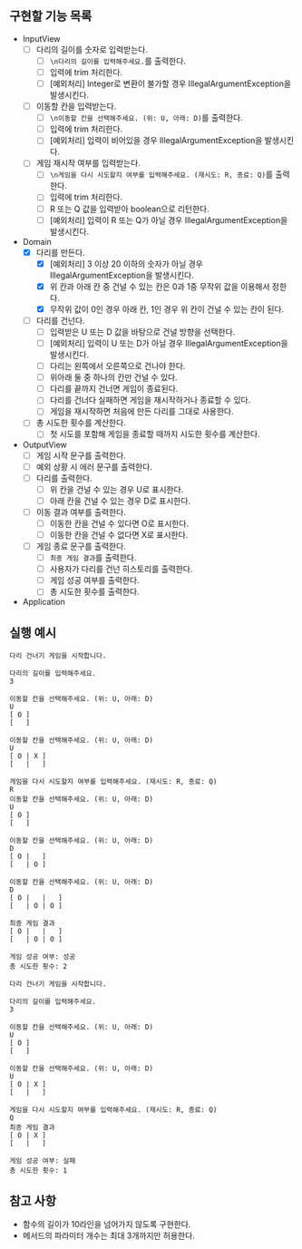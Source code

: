 ## 구현할 기능 목록
- InputView
  - [ ] 다리의 길이를 숫자로 입력받는다.
    - [ ] `\n다리의 길이를 입력해주세요.`를 출력한다.
    - [ ] 입력에 trim 처리한다.
    - [ ] [예외처리] Integer로 변환이 불가할 경우 IllegalArgumentException을 발생시킨다.
  - [ ] 이동할 칸을 입력받는다.
    - [ ] `\n이동할 칸을 선택해주세요. (위: U, 아래: D)`를 출력한다.
    - [ ] 입력에 trim 처리한다.
    - [ ] [예외처리] 입력이 비어있을 경우 IllegalArgumentException을 발생시킨다.
  - [ ] 게임 재시작 여부를 입력받는다.
    - [ ] `\n게임을 다시 시도할지 여부를 입력해주세요. (재시도: R, 종료: Q)`를 출력한다.
    - [ ] 입력에 trim 처리한다.
    - [ ] R 또는 Q 값을 입력받아 boolean으로 리턴한다.
    - [ ] [예외처리] 입력이 R 또는 Q가 아닐 경우 IllegalArgumentException을 발생시킨다.
- Domain
  - [x] 다리를 만든다.
    - [x] [예외처리] 3 이상 20 이하의 숫자가 아닐 경우 IllegalArgumentException을 발생시킨다.
    - [x] 위 칸과 아래 칸 중 건널 수 있는 칸은 0과 1중 무작위 값을 이용해서 정한다.
    - [x] 무작위 값이 0인 경우 아래 칸, 1인 경우 위 칸이 건널 수 있는 칸이 된다.
  - [ ] 다리를 건넌다.
    - [ ] 입력받은 U 또는 D 값을 바탕으로 건널 방향을 선택한다.
    - [ ] [예외처리] 입력이 U 또는 D가 아닐 경우 IllegalArgumentException을 발생시킨다.
    - [ ] 다리는 왼쪽에서 오른쪽으로 건나야 한다.
    - [ ] 위아래 둘 중 하나의 칸만 건널 수 있다.
    - [ ] 다리를 끝까지 건너면 게임이 종료된다.
    - [ ] 다리를 건너다 실패하면 게임을 재시작하거나 종료할 수 있다.
    - [ ] 게임을 재시작하면 처음에 만든 다리를 그대로 사용한다.
  - [ ] 총 시도한 횟수를 계산한다.
    - [ ] 첫 시도를 포함해 게임을 종료할 때까지 시도한 횟수를 계산한다.
- OutputView
  - [ ] 게임 시작 문구를 출력한다.
  - [ ] 예외 상황 시 에러 문구를 출력한다.
  - [ ] 다리를 출력한다.
    - [ ] 위 칸을 건널 수 있는 경우 U로 표시한다.
    - [ ] 아래 칸을 건널 수 있는 경우 D로 표시한다.
  - [ ] 이동 결과 여부를 출력한다.
    - [ ] 이동한 칸을 건널 수 있다면 O로 표시한다.
    - [ ] 이동한 칸을 건널 수 없다면 X로 표시한다.
  - [ ] 게임 종료 문구를 출력한다.
    - [ ] `최종 게임 결과`를 출력한다.
    - [ ] 사용자가 다리를 건넌 히스토리를 출력한다.
    - [ ] 게임 성공 여부를 출력한다.
    - [ ] 총 시도한 횟수를 출력한다.
- Application
## 실행 예시
```
다리 건너기 게임을 시작합니다.

다리의 길이를 입력해주세요.
3

이동할 칸을 선택해주세요. (위: U, 아래: D)
U
[ O ]
[   ]

이동할 칸을 선택해주세요. (위: U, 아래: D)
U
[ O | X ]
[   |   ]

게임을 다시 시도할지 여부를 입력해주세요. (재시도: R, 종료: Q)
R
이동할 칸을 선택해주세요. (위: U, 아래: D)
U
[ O ]
[   ]

이동할 칸을 선택해주세요. (위: U, 아래: D)
D
[ O |   ]
[   | O ]

이동할 칸을 선택해주세요. (위: U, 아래: D)
D
[ O |   |   ]
[   | O | O ]

최종 게임 결과
[ O |   |   ]
[   | O | O ]

게임 성공 여부: 성공
총 시도한 횟수: 2
```

```
다리 건너기 게임을 시작합니다.

다리의 길이를 입력해주세요.
3

이동할 칸을 선택해주세요. (위: U, 아래: D)
U
[ O ]
[   ]

이동할 칸을 선택해주세요. (위: U, 아래: D)
U
[ O | X ]
[   |   ]

게임을 다시 시도할지 여부를 입력해주세요. (재시도: R, 종료: Q)
Q
최종 게임 결과
[ O | X ]
[   |   ]

게임 성공 여부: 실패
총 시도한 횟수: 1
```

## 참고 사항
- 함수의 길이가 10라인을 넘어가지 않도록 구현한다.
- 메서드의 파라미터 개수는 최대 3개까지만 허용한다.